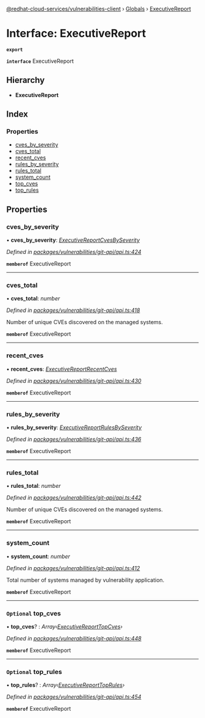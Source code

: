 [@redhat-cloud-services/vulnerabilities-client](../README.md) › [Globals](../globals.md) › [ExecutiveReport](executivereport.md)

# Interface: ExecutiveReport

**`export`** 

**`interface`** ExecutiveReport

## Hierarchy

* **ExecutiveReport**

## Index

### Properties

* [cves_by_severity](executivereport.md#cves_by_severity)
* [cves_total](executivereport.md#cves_total)
* [recent_cves](executivereport.md#recent_cves)
* [rules_by_severity](executivereport.md#rules_by_severity)
* [rules_total](executivereport.md#rules_total)
* [system_count](executivereport.md#system_count)
* [top_cves](executivereport.md#optional-top_cves)
* [top_rules](executivereport.md#optional-top_rules)

## Properties

###  cves_by_severity

• **cves_by_severity**: *[ExecutiveReportCvesBySeverity](executivereportcvesbyseverity.md)*

*Defined in [packages/vulnerabilities/git-api/api.ts:424](https://github.com/RedHatInsights/javascript-clients/blob/master/packages/vulnerabilities/git-api/api.ts#L424)*

**`memberof`** ExecutiveReport

___

###  cves_total

• **cves_total**: *number*

*Defined in [packages/vulnerabilities/git-api/api.ts:418](https://github.com/RedHatInsights/javascript-clients/blob/master/packages/vulnerabilities/git-api/api.ts#L418)*

Number of unique CVEs discovered on the managed systems.

**`memberof`** ExecutiveReport

___

###  recent_cves

• **recent_cves**: *[ExecutiveReportRecentCves](executivereportrecentcves.md)*

*Defined in [packages/vulnerabilities/git-api/api.ts:430](https://github.com/RedHatInsights/javascript-clients/blob/master/packages/vulnerabilities/git-api/api.ts#L430)*

**`memberof`** ExecutiveReport

___

###  rules_by_severity

• **rules_by_severity**: *[ExecutiveReportRulesBySeverity](executivereportrulesbyseverity.md)*

*Defined in [packages/vulnerabilities/git-api/api.ts:436](https://github.com/RedHatInsights/javascript-clients/blob/master/packages/vulnerabilities/git-api/api.ts#L436)*

**`memberof`** ExecutiveReport

___

###  rules_total

• **rules_total**: *number*

*Defined in [packages/vulnerabilities/git-api/api.ts:442](https://github.com/RedHatInsights/javascript-clients/blob/master/packages/vulnerabilities/git-api/api.ts#L442)*

Number of unique CVEs discovered on the managed systems.

**`memberof`** ExecutiveReport

___

###  system_count

• **system_count**: *number*

*Defined in [packages/vulnerabilities/git-api/api.ts:412](https://github.com/RedHatInsights/javascript-clients/blob/master/packages/vulnerabilities/git-api/api.ts#L412)*

Total number of systems managed by vulnerability application.

**`memberof`** ExecutiveReport

___

### `Optional` top_cves

• **top_cves**? : *Array‹[ExecutiveReportTopCves](executivereporttopcves.md)›*

*Defined in [packages/vulnerabilities/git-api/api.ts:448](https://github.com/RedHatInsights/javascript-clients/blob/master/packages/vulnerabilities/git-api/api.ts#L448)*

**`memberof`** ExecutiveReport

___

### `Optional` top_rules

• **top_rules**? : *Array‹[ExecutiveReportTopRules](executivereporttoprules.md)›*

*Defined in [packages/vulnerabilities/git-api/api.ts:454](https://github.com/RedHatInsights/javascript-clients/blob/master/packages/vulnerabilities/git-api/api.ts#L454)*

**`memberof`** ExecutiveReport
